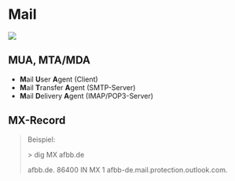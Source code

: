 # Mail

[![](https://upload.wikimedia.org/wikipedia/commons/7/72/Wie_E-Mail_funktioniert.svg)](https://de.wikipedia.org/wiki/E-Mail#Zustellung_einer_E-Mail:_beteiligte_Server_und_Protokolle)

## MUA, MTA/MDA

* **M**ail **U**ser **A**gent (Client)
* **M**ail **T**ransfer **A**gent (SMTP-Server)
* **M**ail **D**elivery **A**gent (IMAP/POP3-Server)

## MX-Record

> Beispiel:
>
> \> dig MX afbb.de
>
> afbb.de.                86400   IN      MX      1 afbb-de.mail.protection.outlook.com.

